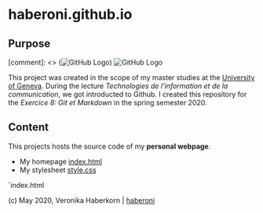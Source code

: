 # haberoni.github.io

## Purpose
[comment]: <> (![GitHub Logo](https://github.githubassets.com/images/modules/logos_page/GitHub-Logo.png))
![GitHub Logo](https://github.githubassets.com/images/modules/logos_page/GitHub-Logo.png)

This project was created in the scope of my master studies at the [University of Geneva](https://www.unige.ch/fti/en/).
During the lecture *Technologies de l’information et de la communication*, we got introducted to Github.
I created this repository for the *Exercice 8: Git et Markdown* in the spring semester 2020.

## Content
This projects hosts the source code of my __personal webpage__.
* My homepage [index.html](https://github.com/haberoni/haberoni.github.io/blob/master/index.html)
* My stylesheet [style.css](https://github.com/haberoni/haberoni.github.io/blob/master/css/style.css)


`index.html



(c) May 2020, Veronika Haberkorn | [haberoni](https://github.com/haberoni)